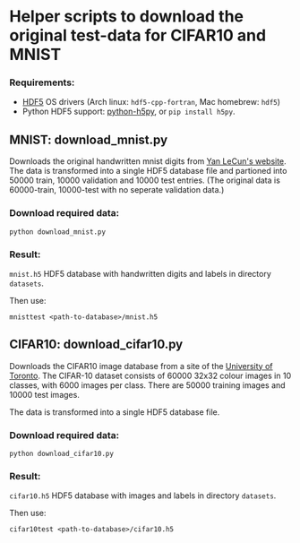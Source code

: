 # Helper scripts to download the original test-data for CIFAR10 and MNIST

###  Requirements:
* [HDF5](https://support.hdfgroup.org/HDF5/) OS drivers (Arch linux: ```hdf5-cpp-fortran```, Mac homebrew: ```hdf5```)
* Python HDF5 support: [python-h5py](http://docs.h5py.org/en/latest/index.html), or ```pip install h5py```.

## MNIST: download_mnist.py
Downloads the original handwritten mnist digits from [Yan LeCun's website](http://yann.lecun.com/exdb/mnist/).
The data is transformed into a single HDF5 database file and partioned into 50000 train, 10000 validation and 10000 test entries. (The original data is 60000-train, 10000-test with no seperate validation data.)

###  Download required data:
```
python download_mnist.py
```

###  Result:
```mnist.h5``` HDF5 database with handwritten digits and labels in directory ```datasets```.

Then use:
```
mnisttest <path-to-database>/mnist.h5
```

## CIFAR10: download_cifar10.py
Downloads the CIFAR10 image database from a site of the [University of Toronto](http://www.cs.toronto.edu/~kriz/cifar.html). The CIFAR-10 dataset consists of 60000 32x32 colour images in 10 classes, with 6000 images per class. There are 50000 training images and 10000 test images.

The data is transformed into a single HDF5 database file.

###  Download required data:
```
python download_cifar10.py
```

###  Result:
```cifar10.h5``` HDF5 database with images and labels in directory ```datasets```.

Then use:
```
cifar10test <path-to-database>/cifar10.h5
```
